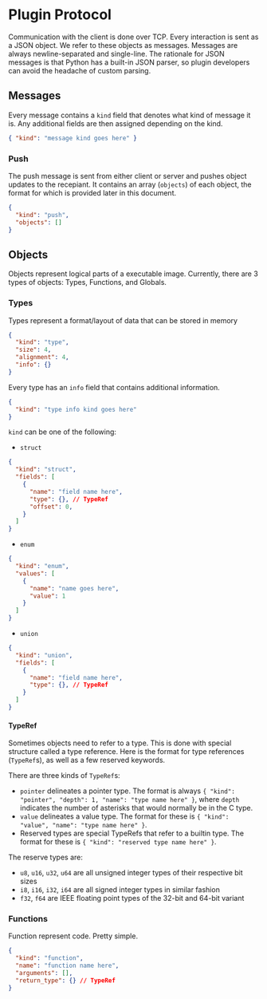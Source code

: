 # Plugin Protocol
Communication with the client is done over TCP. Every interaction is sent as a JSON object. We refer to these objects as messages. Messages are always newline-separated and single-line. The rationale for JSON messages is that Python has a built-in JSON parser, so plugin developers can avoid the headache of custom parsing.

## Messages
Every message contains a `kind` field that denotes what kind of message it is. Any additional fields are then assigned depending on the kind.

```JSON
{ "kind": "message kind goes here" }
```

### Push
The push message is sent from either client or server and pushes object updates to the recepiant. It contains an array (`objects`) of each object, the format for which is provided later
in this document.

```JSON
{
  "kind": "push",
  "objects": []
}
```

## Objects
Objects represent logical parts of a executable image. Currently, there are 3 types of objects: Types, Functions, and Globals.

### Types
Types represent a format/layout of data that can be stored in memory
```JSON
{
  "kind": "type",
  "size": 4,
  "alignment": 4,
  "info": {}
}
```

Every type has an `info` field that contains additional information.
```JSON
{
  "kind": "type info kind goes here"
}
```

`kind` can be one of the following:
- `struct`
```JSON
{
  "kind": "struct",
  "fields": [
    {
      "name": "field name here",
      "type": {}, // TypeRef
      "offset": 0,
    }
  ]
}
```
- `enum`
```JSON
{
  "kind": "enum",
  "values": [
    {
      "name": "name goes here",
      "value": 1
    }
  ]
}
```
- `union`
```JSON
{
  "kind": "union",
  "fields": [
    {
      "name": "field name here",
      "type": {}, // TypeRef
    }
  ]
}
```
#### TypeRef
Sometimes objects need to refer to a type. This is done with special structure called a type reference. Here is the format for type references (`TypeRef`s), as well as a few reserved keywords.

There are three kinds of `TypeRef`s:
- `pointer` delineates a pointer type. The format is always `{ "kind": "pointer", "depth": 1, "name": "type name here" }`, where `depth` indicates the number of asterisks
that would normally be in the C type.
- `value` delineates a value type. The format for these is `{ "kind": "value", "name": "type name here" }`.
- Reserved types are special TypeRefs that refer to a builtin type. The format for these is `{ "kind": "reserved type name here" }`.

The reserve types are:
- `u8`, `u16`, `u32`, `u64` are all unsigned integer types of their respective bit sizes
- `i8`, `i16`, `i32`, `i64` are all signed integer types in similar fashion
- `f32`, `f64` are IEEE floating point types of the 32-bit and 64-bit variant

### Functions
Function represent code. Pretty simple.

```JSON
{
  "kind": "function",
  "name": "function name here",
  "arguments": [],
  "return_type": {} // TypeRef
}
```
